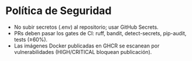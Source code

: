 # Política de Seguridad

- No subir secretos (.env) al repositorio; usar GitHub Secrets.
- PRs deben pasar los gates de CI: ruff, bandit, detect-secrets, pip-audit, tests (≥60%).
- Las imágenes Docker publicadas en GHCR se escanean por vulnerabilidades (HIGH/CRITICAL bloquean publicación).
